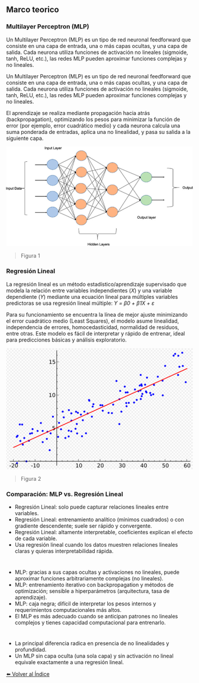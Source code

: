 ## Marco teorico
### Multilayer Perceptron (MLP)
Un Multilayer Perceptron (MLP) es un tipo de red neuronal feedforward que consiste en una capa de entrada, una o más capas ocultas, y una capa de salida. Cada neurona utiliza funciones de activación no lineales (sigmoide, tanh, ReLU, etc.), las redes MLP pueden aproximar funciones complejas y no lineales.

Un Multilayer Perceptron (MLP) es un tipo de red neuronal feedforward que consiste en una capa de entrada, una o más capas ocultas, y una capa de salida. Cada neurona utiliza funciones de activación no lineales (sigmoide, tanh, ReLU, etc.), las redes MLP pueden aproximar funciones complejas y no lineales.

El aprendizaje se realiza mediante propagación hacia atrás (backpropagation), optimizando los pesos para minimizar la función de error (por ejemplo, error cuadrático medio) y cada neurona calcula una suma ponderada de entradas, aplica una no linealidad, y pasa su salida a la siguiente capa.

![MLP](multi-layer-perceptron.png)
>Figura 1

### Regresión Lineal
La regresión lineal es un método estadístico/aprendizaje supervisado que modela la relación entre variables independientes (_X_) y una variable dependiente (_Y_) mediante una ecuación lineal para múltiples variables predictoras se usa regresión lineal múltiple:
_Y = β0 + β1X + ε_

Para su funcionamiento se encuentra la línea de mejor ajuste minimizando el error cuadrático medio (Least Squares), el modelo asume linealidad, independencia de errores, homocedasticidad, normalidad de residuos, entre otras. Este modelo es fácil de interpretar y rápido de entrenar, ideal para predicciones básicas y análisis exploratorio.

![MLP](linear_regression.png)
>Figura 2

### Comparación: MLP vs. Regresión Lineal
* Regresión Lineal: solo puede capturar relaciones lineales entre variables.
* Regresión Lineal: entrenamiento analítico (mínimos cuadrados) o con gradiente descendente; suele ser rápido y convergente.
* Regresión Lineal: altamente interpretable, coeficientes explican el efecto de cada variable.
* Usa regresión lineal cuando los datos muestren relaciones lineales claras y quieras interpretabilidad rápida.
#
* MLP: gracias a sus capas ocultas y activaciones no lineales, puede aproximar funciones arbitrariamente complejas (no lineales).
* MLP: entrenamiento iterativo con backpropagation y métodos de optimización; sensible a hiperparámetros (arquitectura, tasa de aprendizaje).
* MLP: caja negra; difícil de interpretar los pesos internos y requerimientos computacionales más altos.
* El MLP es más adecuado cuando se anticipan patrones no lineales complejos y tienes capacidad computacional para entrenarlo.
#
* La principal diferencia radica en presencia de no linealidades y profundidad.
* Un MLP sin capa oculta (una sola capa) y sin activación no lineal equivale exactamente a una regresión lineal.

[⬅️ Volver al Índice](./indice.md)


